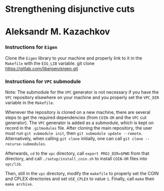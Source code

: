 # Strengthening disjunctive cuts
# Aleksandr M. Kazachkov

### Instructions for `Eigen`
Clone the `Eigen` library to your machine and properly link to it in the `Makefile` with the `EIG_LIB` variable.
    git clone https://gitlab.com/libeigen/eigen.git

### Instructions for `VPC` submodule
Note: The submodule for the `VPC` generator is not necessary if you have the `VPC` repository elsewhere on your machine and you properly set the `VPC_DIR` variable in the `Makefile`.

Whenever the repository is cloned on a new machine, there are several steps to get the required dependencies (from `COIN-OR` and the `VPC` cut generator). The `VPC` generator is added as a submodule, which is kept on record in the `.gitmodules` file. After cloning the main repository, the user must run `git submodule init`, then `git submodule update --remote`. Alternatively, when calling `git clone` initially, one can call `git clone --recurse-submodules`.

Afterwards, `cd` to the `vpc` directory, call `export PROJ_DIR=$PWD` from that directory, and call `./setup/install_coin.sh` to install `COIN-OR` files into `vpc/lib`.

Then, still in the `vpc` directory, modify the `makefile` to properly set the COIN and CPLEX directories and set `USE_CPLEX` to value `1`. Finally, call `make` then `make archive`.

